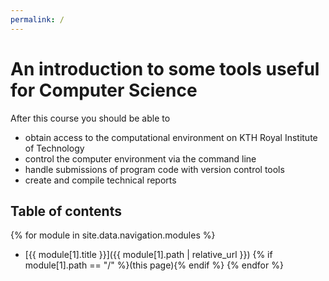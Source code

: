 ```yaml
---
permalink: /
---
```

# An introduction to some tools useful for Computer Science

After this course you should be able to

  - obtain access to the computational environment on KTH Royal Institute of 
    Technology
  - control the computer environment via the command line
  - handle submissions of program code with version control tools
  - create and compile technical reports


## Table of contents

{% for module in site.data.navigation.modules %}
- [{{ module[1].title }}]({{ module[1].path | relative_url }}) {% if module[1].path == "/" %}(this page){% endif %}
{% endfor %}

